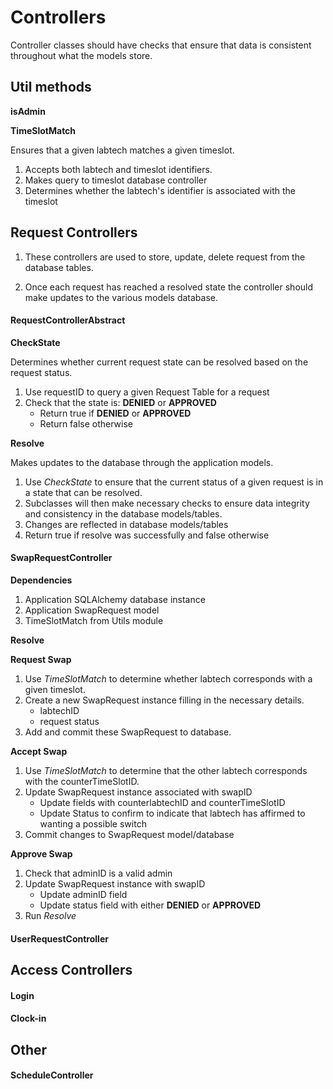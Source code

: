# Controllers 

Controller classes should have checks that ensure that data is consistent
throughout what the models store.

## Util methods

**isAdmin**

**TimeSlotMatch**

Ensures that a given labtech matches a given timeslot.

1. Accepts both labtech and timeslot identifiers.
2. Makes query to timeslot database controller 
3. Determines whether the labtech's identifier is associated with the timeslot

## Request Controllers

1. These controllers are used to store, update, delete request from the database
   tables.

2. Once each request has reached a resolved state the controller should make
   updates to the various models database. 

#### RequestControllerAbstract 

**CheckState**

Determines whether current request state can be resolved based on the request
status.

1. Use requestID to query a given Request Table for a request
2. Check that the state is: **DENIED** or **APPROVED**
    * Return true if **DENIED** or **APPROVED**
    * Return false otherwise

**Resolve**

Makes updates to the database through the application models.

1. Use *CheckState* to ensure that the current status of a given request is in a
   state that can be resolved.
2. Subclasses will then make necessary checks to ensure data integrity and
   consistency in the database models/tables.
3. Changes are reflected in database models/tables
4. Return true if resolve was successfully and false otherwise
 
#### SwapRequestController

 **Dependencies**

 1. Application SQLAlchemy database instance
 2. Application SwapRequest model
 3. TimeSlotMatch from Utils module

 **Resolve**


**Request Swap**

1. Use *TimeSlotMatch* to determine whether labtech corresponds with a given
   timeslot. 
2. Create a new SwapRequest instance filling in the necessary details.
    - labtechID
    - request status
3. Add and commit these SwapRequest to database.

**Accept Swap**

1. Use *TimeSlotMatch* to determine that the other labtech corresponds with the
   counterTimeSlotID.
2. Update SwapRequest instance associated with swapID
    * Update fields with counterlabtechID and counterTimeSlotID
    * Update Status to confirm to indicate that labtech has affirmed to wanting
    a possible switch
3. Commit changes to SwapRequest model/database

**Approve Swap**

1. Check that adminID is a valid admin
2. Update SwapRequest instance with swapID
    * Update adminID field
    * Update status field with either **DENIED** or **APPROVED**
3. Run *Resolve*

#### UserRequestController

## Access Controllers

#### Login

#### Clock-in

## Other

#### ScheduleController

